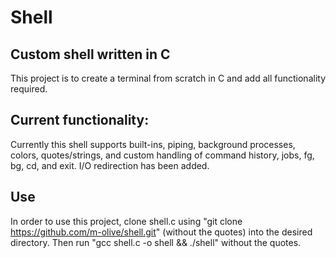 # Shell

## Custom shell written in C
This project is to create a terminal from scratch in C and add all functionality required.

## Current functionality:
Currently this shell supports built-ins, piping, background processes, colors, quotes/strings, and custom handling of command history, jobs, fg, bg, cd, and exit. I/O redirection has been added.

## Use
In order to use this project, clone shell.c using "git clone https://github.com/m-olive/shell.git" (without the quotes) into the desired directory. Then run "gcc shell.c -o shell && ./shell" without the quotes.
